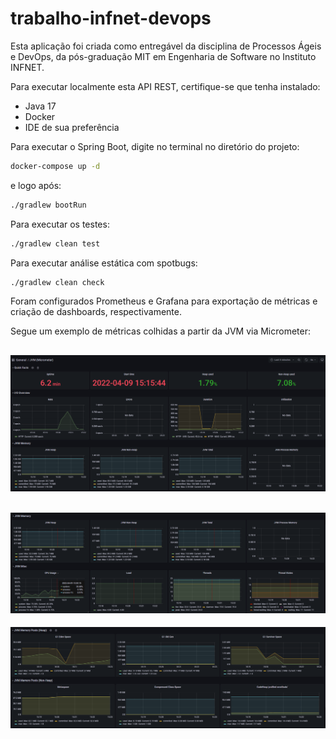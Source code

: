# trabalho-infnet-devops

Esta aplicação foi criada como entregável da disciplina de Processos Ágeis e DevOps, da pós-graduação MIT em Engenharia de Software no Instituto INFNET.

Para executar localmente esta API REST, certifique-se que tenha instalado:
- Java 17
- Docker
- IDE de sua preferência

Para executar o Spring Boot, digite no terminal no diretório do projeto:

~~~bash
docker-compose up -d
~~~

e logo após:

~~~bash
./gradlew bootRun
~~~

Para executar os testes:
~~~bash
./gradlew clean test
~~~

Para executar análise estática com spotbugs:
~~~bash
./gradlew clean check
~~~
Foram configurados Prometheus e Grafana para exportação de métricas e criação de dashboards, respectivamente.

Segue um exemplo de métricas colhidas a partir da JVM via Micrometer:

![Imagem 1](images/img1.png)
---------------------------------------------------
![Imagem 2](images/img2.png)
---------------------------------------------------
![Imagem 3](images/img3.png)